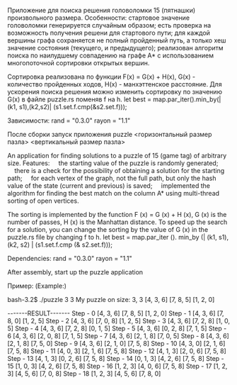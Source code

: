 Приложение для поиска решения головоломки 15 (пятнашки) произвольного размера.
Особенности:
    стартовое значение головоломки генерируется случайным образом;
    есть проверка на возможность получения решени для стартового пути;
    для каждой вершины графа сохраняется не полный пройденный путь, а только хеш значение состояния (текущего, и предыдущего);
    реализован алгоритм поиска по наилудшему совпадению на графе A* с использованием многопоточной сортировки открытых вершин.

Сортировка реализована по функции F(x) = G(x) + H(x), G(x) - количество пройденных ходов, H(x) - манхэттенское расстояние.
Для ускорения поиска решения можно изменить сортировку по значению G(x) в файле puzzle.rs поменяв f на h.
let best = map.par_iter().min_by(|(k1, s1),(k2,s2)| (s1.set.f.cmp(&s2.set.f)));

Зависимости:
rand = "0.3.0"
rayon = "1.1"

После сборки запуск приложения puzzle <горизонтальный размер пазла> <вертикальный размер пазла>


An application for finding solutions to a puzzle of 15 (game tag) of arbitrary size.
Features:
    the starting value of the puzzle is randomly generated;
    there is a check for the possibility of obtaining a solution for the starting path;
    for each vertex of the graph, not the full path, but only the hash value of the state (current and previous) is saved;
    implemented the algorithm for finding the best match on the column A* using multi-thread sorting of open vertices.

The sorting is implemented by the function F (x) = G (x) + H (x), G (x) is the number of passes, H (x) is the Manhattan distance.
To speed up the search for a solution, you can change the sorting by the value of G (x) in the puzzle.rs file by changing f to h.
let best = map.par_iter (). min_by (| (k1, s1), (k2, s2) | (s1.set.f.cmp (& s2.set.f)));

Dependencies:
rand = "0.3.0"
rayon = "1.1"

After assembly, start up the puzzle application <horizontal puzzle size> <vertical puzzle size>

Пример: (Example:)

bash-3.2$ ./puzzle 3 3
My puzzle on size: 3, 3
[4, 3, 6]
[7, 8, 5]
[1, 2, 0]

-------RESULT-------
Step - 0
[4, 3, 6]
[7, 8, 5]
[1, 2, 0]
Step - 1
[4, 3, 6]
[7, 8, 0]
[1, 2, 5]
Step - 2
[4, 3, 6]
[7, 0, 8]
[1, 2, 5]
Step - 3
[4, 3, 6]
[7, 2, 8]
[1, 0, 5]
Step - 4
[4, 3, 6]
[7, 2, 8]
[0, 1, 5]
Step - 5
[4, 3, 6]
[0, 2, 8]
[7, 1, 5]
Step - 6
[4, 3, 6]
[2, 0, 8]
[7, 1, 5]
Step - 7
[4, 3, 6]
[2, 1, 8]
[7, 0, 5]
Step - 8
[4, 3, 6]
[2, 1, 8]
[7, 5, 0]
Step - 9
[4, 3, 6]
[2, 1, 0]
[7, 5, 8]
Step - 10
[4, 3, 0]
[2, 1, 6]
[7, 5, 8]
Step - 11
[4, 0, 3]
[2, 1, 6]
[7, 5, 8]
Step - 12
[4, 1, 3]
[2, 0, 6]
[7, 5, 8]
Step - 13
[4, 1, 3]
[0, 2, 6]
[7, 5, 8]
Step - 14
[0, 1, 3]
[4, 2, 6]
[7, 5, 8]
Step - 15
[1, 0, 3]
[4, 2, 6]
[7, 5, 8]
Step - 16
[1, 2, 3]
[4, 0, 6]
[7, 5, 8]
Step - 17
[1, 2, 3]
[4, 5, 6]
[7, 0, 8]
Step - 18
[1, 2, 3]
[4, 5, 6]
[7, 8, 0]